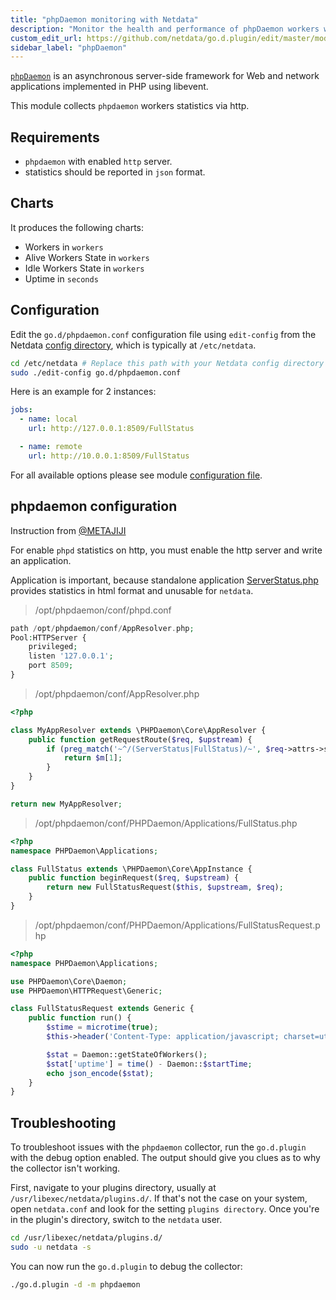 ```yaml
---
title: "phpDaemon monitoring with Netdata"
description: "Monitor the health and performance of phpDaemon workers with zero configuration, per-second metric granularity, and interactive visualizations."
custom_edit_url: https://github.com/netdata/go.d.plugin/edit/master/modules/phpdaemon/README.md
sidebar_label: "phpDaemon"
---
```




[`phpDaemon`](https://github.com/kakserpom/phpdaemon) is an asynchronous server-side framework for Web and network
applications implemented in PHP using libevent.

This module collects `phpdaemon` workers statistics via http.

## Requirements

- `phpdaemon` with enabled `http` server.
- statistics should be reported in `json` format.

## Charts

It produces the following charts:

- Workers in `workers`
- Alive Workers State in `workers`
- Idle Workers State in `workers`
- Uptime in `seconds`

## Configuration

Edit the `go.d/phpdaemon.conf` configuration file using `edit-config` from the
Netdata [config directory](/docs/configure/nodes), which is typically at `/etc/netdata`.

```bash
cd /etc/netdata # Replace this path with your Netdata config directory
sudo ./edit-config go.d/phpdaemon.conf
```

Here is an example for 2 instances:

```yaml
jobs:
  - name: local
    url: http://127.0.0.1:8509/FullStatus

  - name: remote
    url: http://10.0.0.1:8509/FullStatus
```

For all available options please see
module [configuration file](https://github.com/netdata/go.d.plugin/blob/master/config/go.d/phpdaemon.conf).

## phpdaemon configuration

Instruction from [@METAJIJI](https://github.com/METAJIJI)

For enable `phpd` statistics on http, you must enable the http server and write an application.

Application is important, because standalone
application [ServerStatus.php](https://github.com/kakserpom/phpdaemon/blob/master/PHPDaemon/Applications/ServerStatus.php)
provides statistics in html format and unusable for `netdata`.

> /opt/phpdaemon/conf/phpd.conf

```php
path /opt/phpdaemon/conf/AppResolver.php;
Pool:HTTPServer {
    privileged;
    listen '127.0.0.1';
    port 8509;
}
```

> /opt/phpdaemon/conf/AppResolver.php

```php
<?php

class MyAppResolver extends \PHPDaemon\Core\AppResolver {
    public function getRequestRoute($req, $upstream) {
        if (preg_match('~^/(ServerStatus|FullStatus)/~', $req->attrs->server['DOCUMENT_URI'], $m)) {
            return $m[1];
        }
    }
}

return new MyAppResolver;
```

> /opt/phpdaemon/conf/PHPDaemon/Applications/FullStatus.php

```php
<?php
namespace PHPDaemon\Applications;

class FullStatus extends \PHPDaemon\Core\AppInstance {
    public function beginRequest($req, $upstream) {
        return new FullStatusRequest($this, $upstream, $req);
    }
}
```

> /opt/phpdaemon/conf/PHPDaemon/Applications/FullStatusRequest.php

```php
<?php
namespace PHPDaemon\Applications;

use PHPDaemon\Core\Daemon;
use PHPDaemon\HTTPRequest\Generic;

class FullStatusRequest extends Generic {
    public function run() {
        $stime = microtime(true);
        $this->header('Content-Type: application/javascript; charset=utf-8');

        $stat = Daemon::getStateOfWorkers();
        $stat['uptime'] = time() - Daemon::$startTime;
        echo json_encode($stat);
    }
}
```

## Troubleshooting

To troubleshoot issues with the `phpdaemon` collector, run the `go.d.plugin` with the debug option enabled. The output
should give you clues as to why the collector isn't working.

First, navigate to your plugins directory, usually at `/usr/libexec/netdata/plugins.d/`. If that's not the case on your
system, open `netdata.conf` and look for the setting `plugins directory`. Once you're in the plugin's directory, switch
to the `netdata` user.

```bash
cd /usr/libexec/netdata/plugins.d/
sudo -u netdata -s
```

You can now run the `go.d.plugin` to debug the collector:

```bash
./go.d.plugin -d -m phpdaemon
```
